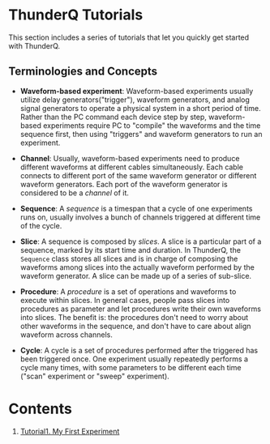 # ThunderQ Tutorials

This section includes a series of tutorials that let you quickly
get started with ThunderQ.

## Terminologies and Concepts

- **Waveform-based experiment**: Waveform-based experiments usually utilize 
delay generators("trigger"), waveform generators, and analog signal generators to
operate a physical system in a short period of time. Rather than the PC command
each device step by step, waveform-based experiments require PC to "compile"
the waveforms and the time sequence first, then using "triggers" and waveform
generators to run an experiment.

- **Channel**: Usually, waveform-based experiments need to produce different
waveforms at different cables simultaneously. Each cable connects to different
port of the same waveform generator or different waveform generators. Each
port of the waveform generator is considered to be a _channel_ of it.

- **Sequence**: A _sequence_ is a timespan that a cycle of one 
experiments runs on, usually involves a bunch of channels triggered at different
time of the cycle.

- **Slice**: A sequence is composed by _slices_. A slice is a particular 
part of a sequence, marked by its start time and duration. In ThunderQ,
the `Sequence` class stores all slices and is in charge of composing the
waveforms among slices into the actually waveform performed by the waveform
generator.  A slice can be made up of a series of sub-slice.

- **Procedure**: A _procedure_ is a set of operations and waveforms to execute
within slices. In general cases, people pass slices into procedures as parameter
and let procedures write their own waveforms into slices. The benefit is: the
procedures don't need to worry about other waveforms in the sequence, and don't
have to care about align waveform across channels.

- **Cycle**: A cycle is a set of procedures performed after the triggered has 
been triggered once. One experiment usually repeatedly performs a cycle many 
times, with some parameters to be different each time ("scan" experiment or 
"sweep" experiment).

# Contents
1. [Tutorial1. My First Experiment](toturial1.md)
